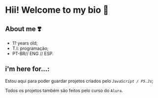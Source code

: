 # Hii! Welcome to my bio 🍎

## About me ❣️

- 1? years old;
- T.I: programação;
- PT-BR// ENG // ESP.

## i'm here for...:

Estou aqui para poder guardar projetos criados pelo _`JavaScript / P5.Js`_;

Todos os projetos também são feitos pelo curso do `Alura`.
